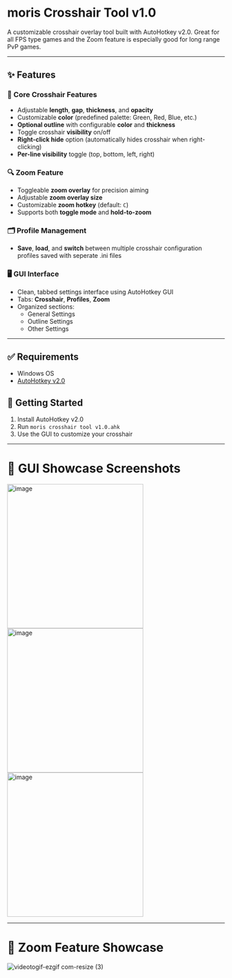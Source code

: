 # moris Crosshair Tool v1.0
A customizable crosshair overlay tool built with AutoHotkey v2.0. 
Great for all FPS type games and the Zoom feature is especially good for long range PvP games.

---

## ✨ Features

### 🔹 Core Crosshair Features
- Adjustable **length**, **gap**, **thickness**, and **opacity**
- Customizable **color** (predefined palette: Green, Red, Blue, etc.)
- **Optional outline** with configurable **color** and **thickness**
- Toggle crosshair **visibility** on/off
- **Right-click hide** option (automatically hides crosshair when right-clicking)
- **Per-line visibility** toggle (top, bottom, left, right)

### 🔍 Zoom Feature
- Toggleable **zoom overlay** for precision aiming
- Adjustable **zoom overlay size**
- Customizable **zoom hotkey** (default: `C`)
- Supports both **toggle mode** and **hold-to-zoom**

### 🗂️ Profile Management
- **Save**, **load**, and **switch** between multiple crosshair configuration profiles saved with seperate .ini files

### 🖥️ GUI Interface
- Clean, tabbed settings interface using AutoHotkey GUI
- Tabs: **Crosshair**, **Profiles**, **Zoom**
- Organized sections:
  - General Settings
  - Outline Settings
  - Other Settings

---

## ✅ Requirements
- Windows OS
- [AutoHotkey v2.0](https://www.autohotkey.com/download/)

## 🚀 Getting Started
1. Install AutoHotkey v2.0
2. Run `moris crosshair tool v1.0.ahk`
3. Use the GUI to customize your crosshair

---

# 📸 GUI Showcase Screenshots
<img width="315" height="333" alt="image" src="https://github.com/user-attachments/assets/5acd1edc-ac59-4706-9b01-6706cf173337" />
<img width="315" height="333" alt="image" src="https://github.com/user-attachments/assets/bd2e1e90-226b-4379-bb7c-de5308e663f0" />
<img width="315" height="333" alt="image" src="https://github.com/user-attachments/assets/d4a2d708-0ca0-400f-a310-499e931aae48" />

---

# 🔎 Zoom Feature Showcase
![videotogif-ezgif com-resize (3)](https://github.com/user-attachments/assets/e64270a2-4f90-4a64-85ef-f42c93e255c9)
